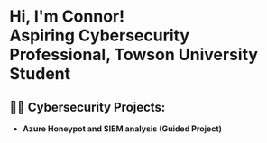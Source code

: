 <h1>Hi, I'm Connor! <br/> Aspiring Cybersecurity Professional, Towson University Student</h1>

<h2>👨‍💻 Cybersecurity Projects:</h2>

- <b> Azure Honeypot and SIEM analysis (Guided Project) </b>


